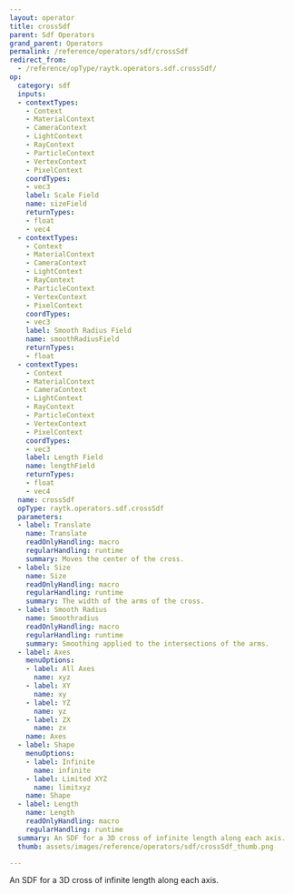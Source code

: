 ```yaml
---
layout: operator
title: crossSdf
parent: Sdf Operators
grand_parent: Operators
permalink: /reference/operators/sdf/crossSdf
redirect_from:
  - /reference/opType/raytk.operators.sdf.crossSdf/
op:
  category: sdf
  inputs:
  - contextTypes:
    - Context
    - MaterialContext
    - CameraContext
    - LightContext
    - RayContext
    - ParticleContext
    - VertexContext
    - PixelContext
    coordTypes:
    - vec3
    label: Scale Field
    name: sizeField
    returnTypes:
    - float
    - vec4
  - contextTypes:
    - Context
    - MaterialContext
    - CameraContext
    - LightContext
    - RayContext
    - ParticleContext
    - VertexContext
    - PixelContext
    coordTypes:
    - vec3
    label: Smooth Radius Field
    name: smoothRadiusField
    returnTypes:
    - float
  - contextTypes:
    - Context
    - MaterialContext
    - CameraContext
    - LightContext
    - RayContext
    - ParticleContext
    - VertexContext
    - PixelContext
    coordTypes:
    - vec3
    label: Length Field
    name: lengthField
    returnTypes:
    - float
    - vec4
  name: crossSdf
  opType: raytk.operators.sdf.crossSdf
  parameters:
  - label: Translate
    name: Translate
    readOnlyHandling: macro
    regularHandling: runtime
    summary: Moves the center of the cross.
  - label: Size
    name: Size
    readOnlyHandling: macro
    regularHandling: runtime
    summary: The width of the arms of the cross.
  - label: Smooth Radius
    name: Smoothradius
    readOnlyHandling: macro
    regularHandling: runtime
    summary: Smoothing applied to the intersections of the arms.
  - label: Axes
    menuOptions:
    - label: All Axes
      name: xyz
    - label: XY
      name: xy
    - label: YZ
      name: yz
    - label: ZX
      name: zx
    name: Axes
  - label: Shape
    menuOptions:
    - label: Infinite
      name: infinite
    - label: Limited XYZ
      name: limitxyz
    name: Shape
  - label: Length
    name: Length
    readOnlyHandling: macro
    regularHandling: runtime
  summary: An SDF for a 3D cross of infinite length along each axis.
  thumb: assets/images/reference/operators/sdf/crossSdf_thumb.png

---
```



An SDF for a 3D cross of infinite length along each axis.